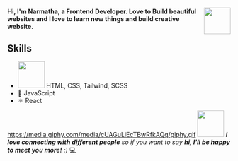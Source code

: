 

 <h4><img src="https://media.giphy.com/media/Z96Ax1zh5aSsHczGve/giphy.gif" width="60" align='right'>Hi, I'm Narmatha, a Frontend Developer. Love to Build beautiful websites and I love to learn new things and build creative website.<h4>
 
 <h2>Skills</h2>
 
  <ul>
    <li><img src="https://media.giphy.com/media/cUAGuLiEcTBwRfkAQq/giphy.gif" width="60"> HTML, CSS, Tailwind, SCSS </li>
    <li>📱 JavaScript </li>
    <li>⚛ React</li>
  </ul>  
   
https://media.giphy.com/media/cUAGuLiEcTBwRfkAQq/giphy.gif
<img src="https://media.giphy.com/media/EWqZuU1dEvc3PfWGy6/giphy.gif" width="60"> <em><b>I love connecting with different people</b> so if you want to say <b>hi, I'll be happy to meet you more!</b> :)</em>
💻
